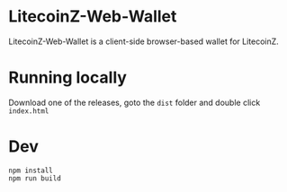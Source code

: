 # LitecoinZ-Web-Wallet

LitecoinZ-Web-Wallet is a client-side browser-based wallet for LitecoinZ.

# Running locally
Download one of the releases, goto the `dist` folder and double click `index.html`

# Dev
```shell
npm install
npm run build
```
